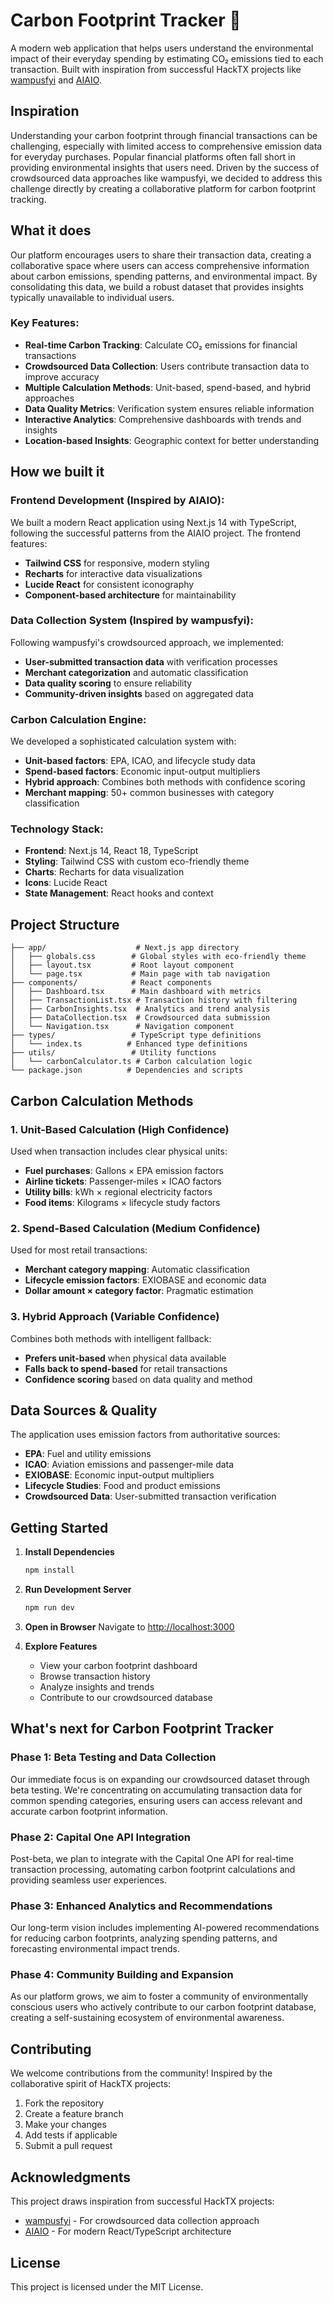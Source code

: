# Carbon Footprint Tracker 🌱

A modern web application that helps users understand the environmental impact of their everyday spending by estimating CO₂ emissions tied to each transaction. Built with inspiration from successful HackTX projects like [wampusfyi](https://github.com/siddharth-iyer1/wampusfyi) and [AIAIO](https://github.com/lryanle/aiaio).

## Inspiration

Understanding your carbon footprint through financial transactions can be challenging, especially with limited access to comprehensive emission data for everyday purchases. Popular financial platforms often fall short in providing environmental insights that users need. Driven by the success of crowdsourced data approaches like wampusfyi, we decided to address this challenge directly by creating a collaborative platform for carbon footprint tracking.

## What it does

Our platform encourages users to share their transaction data, creating a collaborative space where users can access comprehensive information about carbon emissions, spending patterns, and environmental impact. By consolidating this data, we build a robust dataset that provides insights typically unavailable to individual users.

### Key Features:

* **Real-time Carbon Tracking**: Calculate CO₂ emissions for financial transactions
* **Crowdsourced Data Collection**: Users contribute transaction data to improve accuracy
* **Multiple Calculation Methods**: Unit-based, spend-based, and hybrid approaches
* **Data Quality Metrics**: Verification system ensures reliable information
* **Interactive Analytics**: Comprehensive dashboards with trends and insights
* **Location-based Insights**: Geographic context for better understanding

## How we built it

### Frontend Development (Inspired by AIAIO):
We built a modern React application using Next.js 14 with TypeScript, following the successful patterns from the AIAIO project. The frontend features:
- **Tailwind CSS** for responsive, modern styling
- **Recharts** for interactive data visualizations
- **Lucide React** for consistent iconography
- **Component-based architecture** for maintainability

### Data Collection System (Inspired by wampusfyi):
Following wampusfyi's crowdsourced approach, we implemented:
- **User-submitted transaction data** with verification processes
- **Merchant categorization** and automatic classification
- **Data quality scoring** to ensure reliability
- **Community-driven insights** based on aggregated data

### Carbon Calculation Engine:
We developed a sophisticated calculation system with:
- **Unit-based factors**: EPA, ICAO, and lifecycle study data
- **Spend-based factors**: Economic input-output multipliers
- **Hybrid approach**: Combines both methods with confidence scoring
- **Merchant mapping**: 50+ common businesses with category classification

### Technology Stack:
- **Frontend**: Next.js 14, React 18, TypeScript
- **Styling**: Tailwind CSS with custom eco-friendly theme
- **Charts**: Recharts for data visualization
- **Icons**: Lucide React
- **State Management**: React hooks and context

## Project Structure

```
├── app/                    # Next.js app directory
│   ├── globals.css        # Global styles with eco-friendly theme
│   ├── layout.tsx         # Root layout component
│   └── page.tsx           # Main page with tab navigation
├── components/            # React components
│   ├── Dashboard.tsx      # Main dashboard with metrics
│   ├── TransactionList.tsx # Transaction history with filtering
│   ├── CarbonInsights.tsx  # Analytics and trend analysis
│   ├── DataCollection.tsx  # Crowdsourced data submission
│   └── Navigation.tsx      # Navigation component
├── types/                 # TypeScript type definitions
│   └── index.ts          # Enhanced type definitions
├── utils/                 # Utility functions
│   └── carbonCalculator.ts # Carbon calculation logic
└── package.json          # Dependencies and scripts
```

## Carbon Calculation Methods

### 1. Unit-Based Calculation (High Confidence)
Used when transaction includes clear physical units:
- **Fuel purchases**: Gallons × EPA emission factors
- **Airline tickets**: Passenger-miles × ICAO factors
- **Utility bills**: kWh × regional electricity factors
- **Food items**: Kilograms × lifecycle study factors

### 2. Spend-Based Calculation (Medium Confidence)
Used for most retail transactions:
- **Merchant category mapping**: Automatic classification
- **Lifecycle emission factors**: EXIOBASE and economic data
- **Dollar amount × category factor**: Pragmatic estimation

### 3. Hybrid Approach (Variable Confidence)
Combines both methods with intelligent fallback:
- **Prefers unit-based** when physical data available
- **Falls back to spend-based** for retail transactions
- **Confidence scoring** based on data quality and method

## Data Sources & Quality

The application uses emission factors from authoritative sources:
- **EPA**: Fuel and utility emissions
- **ICAO**: Aviation emissions and passenger-mile data
- **EXIOBASE**: Economic input-output multipliers
- **Lifecycle Studies**: Food and product emissions
- **Crowdsourced Data**: User-submitted transaction verification

## Getting Started

1. **Install Dependencies**
   ```bash
   npm install
   ```

2. **Run Development Server**
   ```bash
   npm run dev
   ```

3. **Open in Browser**
   Navigate to [http://localhost:3000](http://localhost:3000)

4. **Explore Features**
   - View your carbon footprint dashboard
   - Browse transaction history
   - Analyze insights and trends
   - Contribute to our crowdsourced database

## What's next for Carbon Footprint Tracker

### Phase 1: Beta Testing and Data Collection
Our immediate focus is on expanding our crowdsourced dataset through beta testing. We're concentrating on accumulating transaction data for common spending categories, ensuring users can access relevant and accurate carbon footprint information.

### Phase 2: Capital One API Integration
Post-beta, we plan to integrate with the Capital One API for real-time transaction processing, automating carbon footprint calculations and providing seamless user experiences.

### Phase 3: Enhanced Analytics and Recommendations
Our long-term vision includes implementing AI-powered recommendations for reducing carbon footprints, analyzing spending patterns, and forecasting environmental impact trends.

### Phase 4: Community Building and Expansion
As our platform grows, we aim to foster a community of environmentally conscious users who actively contribute to our carbon footprint database, creating a self-sustaining ecosystem of environmental awareness.

## Contributing

We welcome contributions from the community! Inspired by the collaborative spirit of HackTX projects:

1. Fork the repository
2. Create a feature branch
3. Make your changes
4. Add tests if applicable
5. Submit a pull request

## Acknowledgments

This project draws inspiration from successful HackTX projects:
- [wampusfyi](https://github.com/siddharth-iyer1/wampusfyi) - For crowdsourced data collection approach
- [AIAIO](https://github.com/lryanle/aiaio) - For modern React/TypeScript architecture

## License

This project is licensed under the MIT License.
